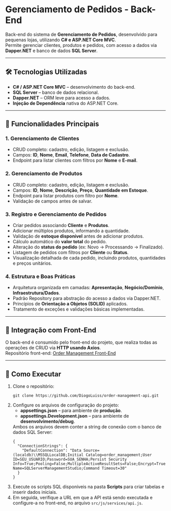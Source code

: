 <h1>Gerenciamento de Pedidos - Back-End</h1>

<p>Back-end do sistema de <strong>Gerenciamento de Pedidos</strong>, desenvolvido para pequenas lojas, utilizando <strong>C# e ASP.NET Core MVC</strong>.<br>
Permite gerenciar clientes, produtos e pedidos, com acesso a dados via <strong>Dapper.NET</strong> e banco de dados <strong>SQL Server</strong>.</p>

<hr>

<h2>🛠 Tecnologias Utilizadas</h2>
<ul>
  <li><strong>C# / ASP.NET Core MVC</strong> – desenvolvimento do back-end.</li>
  <li><strong>SQL Server</strong> – banco de dados relacional.</li>
  <li><strong>Dapper.NET</strong> – ORM leve para acesso a dados.</li>
  <li><strong>Injeção de Dependência</strong> nativa do ASP.NET Core.</li>
</ul>

<hr>

<h2>🎯 Funcionalidades Principais</h2>

<h3>1. Gerenciamento de Clientes</h3>
<ul>
  <li>CRUD completo: cadastro, edição, listagem e exclusão.</li>
  <li>Campos: <strong>ID</strong>, <strong>Nome</strong>, <strong>Email</strong>, <strong>Telefone</strong>, <strong>Data de Cadastro</strong>.</li>
  <li>Endpoint para listar clientes com filtros por <strong>Nome</strong> e <strong>E-mail</strong>.</li>
</ul>

<h3>2. Gerenciamento de Produtos</h3>
<ul>
  <li>CRUD completo: cadastro, edição, listagem e exclusão.</li>
  <li>Campos: <strong>ID</strong>, <strong>Nome</strong>, <strong>Descrição</strong>, <strong>Preço</strong>, <strong>Quantidade em Estoque</strong>.</li>
  <li>Endpoint para listar produtos com filtro por <strong>Nome</strong>.</li>
  <li>Validação de campos antes de salvar.</li>
</ul>

<h3>3. Registro e Gerenciamento de Pedidos</h3>
<ul>
  <li>Criar pedidos associando <strong>Cliente</strong> e <strong>Produtos</strong>.</li>
  <li>Adicionar múltiplos produtos, informando a quantidade.</li>
  <li>Validação de <strong>estoque disponível</strong> antes de adicionar produtos.</li>
  <li>Cálculo automático do <strong>valor total</strong> do pedido.</li>
  <li>Alteração do <strong>status do pedido</strong> (ex: Novo → Processando → Finalizado).</li>
  <li>Listagem de pedidos com filtros por <strong>Cliente</strong> ou <strong>Status</strong>.</li>
  <li>Visualização detalhada de cada pedido, incluindo produtos, quantidades e preços unitários.</li>
</ul>

<h3>4. Estrutura e Boas Práticas</h3>
<ul>
  <li>Arquitetura organizada em camadas: <strong>Apresentação</strong>, <strong>Negócio/Domínio</strong>, <strong>Infraestrutura/Dados</strong>.</li>
  <li>Padrão Repository para abstração do acesso a dados via Dapper.NET.</li>
  <li>Princípios de <strong>Orientação a Objetos (SOLID)</strong> aplicados.</li>
  <li>Tratamento de exceções e validações básicas implementadas.</li>
</ul>

<hr>

<h2>🔗 Integração com Front-End</h2>
<p>O back-end é consumido pelo front-end do projeto, que realiza todas as operações de CRUD via <strong>HTTP usando Axios</strong>.<br>
Repositório front-end: <a href="https://github.com/DiogoLuiss/order-management-web">Order Management Front-End</a></p>

<hr>

<h2>🚀 Como Executar</h2>
<ol>
  <li>
    Clone o repositório:<br>
    <pre><code>git clone https://github.com/DiogoLuiss/order-management-api.git</code></pre>
  </li>
  <li>
    Configure os arquivos de configuração do projeto:
    <ul>
      <li><strong>appsettings.json</strong> – para ambiente de <strong>produção</strong>.</li>
      <li><strong>appsettings.Development.json</strong> – para ambiente de <strong>desenvolvimento/debug</strong>.</li>
    </ul>
    Ambos os arquivos devem conter a string de conexão com o banco de dados SQL Server:
    <pre><code>{
  "ConnectionStrings": {
    "DefaultConnection": "Data Source=(localdb)\\MSSQLLocalDB;Initial Catalog=order_management;User ID=SEU_USUARIO;Password=SUA_SENHA;Persist Security Info=True;Pooling=False;MultipleActiveResultSets=False;Encrypt=True;TrustServerCertificate=False;Application Name=SQLServerManagementStudio;Command Timeout=30"
  }
}</code></pre>
  </li>
  <li>
    Execute os scripts SQL disponíveis na pasta <strong>Scripts</strong> para criar tabelas e inserir dados iniciais.
  </li>
<li>
    Em seguida, verifique a URL em que a API está sendo executada e configure-a no front-end, no arquivo <code>src/js/services/api.js</code>.
</li>
    
</ol>
